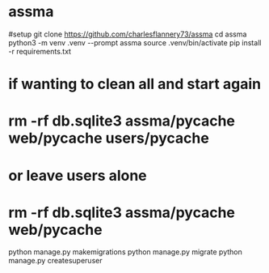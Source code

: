 # assma

#setup
git clone https://github.com/charlesflannery73/assma
cd assma
python3 -m venv .venv --prompt assma
source .venv/bin/activate
pip install -r requirements.txt
# if wanting to clean all and start again
# rm -rf db.sqlite3 assma/__pycache__ web/__pycache__ users/__pycache__ 
# or  leave users alone
# rm -rf db.sqlite3 assma/__pycache__ web/__pycache__ 
python manage.py makemigrations
python manage.py migrate
python manage.py createsuperuser
